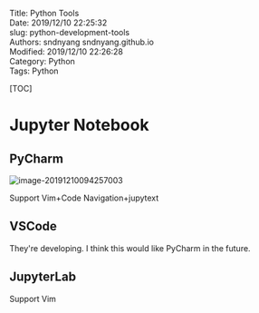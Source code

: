 Title: Python Tools   
Date: 2019/12/10 22:25:32   
slug: python-development-tools  
Authors: sndnyang sndnyang.github.io  
Modified: 2019/12/10 22:26:28  
Category: Python  
Tags: Python  

[TOC]

# Jupyter Notebook

## PyCharm 

![image-20191210094257003](pycharm-jupyter.png)



Support Vim+Code Navigation+jupytext



## VSCode

They're developing. I think this would like PyCharm in the future.



## JupyterLab



Support Vim